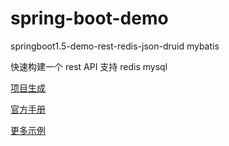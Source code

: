 # spring-boot-demo
springboot1.5-demo-rest-redis-json-druid mybatis

快速构建一个 rest API 支持 redis mysql

[项目生成](http://start.spring.io)

[官方手册](https://spring.io/guides)

[更多示例](https://github.com/spring-projects/spring-boot/tree/master/spring-boot-samples)
